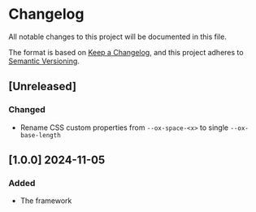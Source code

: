 # Changelog

All notable changes to this project will be documented in this file.

The format is based on [Keep a Changelog](https://keepachangelog.com/en/1.1.0/),
and this project adheres to [Semantic Versioning](https://semver.org/spec/v2.0.0.html).

## [Unreleased]

### Changed

- Rename CSS custom properties from `--ox-space-<x>` to single `--ox-base-length`

## [1.0.0] 2024-11-05

### Added

- The framework
